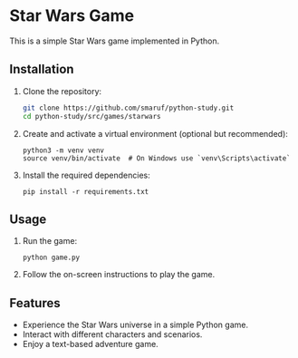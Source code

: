 # Star Wars Game

This is a simple Star Wars game implemented in Python.

## Installation

1. Clone the repository:
   ```sh
   git clone https://github.com/smaruf/python-study.git
   cd python-study/src/games/starwars
   ```
1. Create and activate a virtual environment (optional but recommended):
    ```
    python3 -m venv venv
    source venv/bin/activate  # On Windows use `venv\Scripts\activate`
    ```
1.  Install the required dependencies:
    ```
    pip install -r requirements.txt
    ```
## Usage
1. Run the game:
    ```
    python game.py
    ```
1. Follow the on-screen instructions to play the game.

## Features
  - Experience the Star Wars universe in a simple Python game.
  - Interact with different characters and scenarios.
  - Enjoy a text-based adventure game.
      
